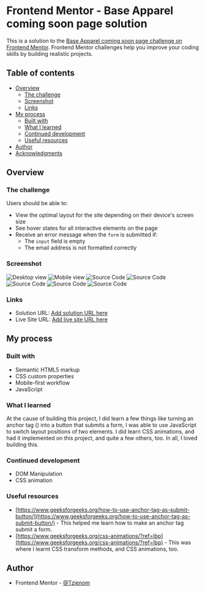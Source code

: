 # Frontend Mentor - Base Apparel coming soon page solution

This is a solution to the [Base Apparel coming soon page challenge on Frontend Mentor](https://www.frontendmentor.io/challenges/base-apparel-coming-soon-page-5d46b47f8db8a7063f9331a0). Frontend Mentor challenges help you improve your coding skills by building realistic projects. 

## Table of contents

- [Overview](#overview)
  - [The challenge](#the-challenge)
  - [Screenshot](#screenshot)
  - [Links](#links)
- [My process](#my-process)
  - [Built with](#built-with)
  - [What I learned](#what-i-learned)
  - [Continued development](#continued-development)
  - [Useful resources](#useful-resources)
- [Author](#author)
- [Acknowledgments](#acknowledgments)


## Overview

### The challenge

Users should be able to:

- View the optimal layout for the site depending on their device's screen size
- See hover states for all interactive elements on the page
- Receive an error message when the `form` is submitted if:
  - The `input` field is empty
  - The email address is not formatted correctly

### Screenshot

![Desktop view](./screenshot/desktop.png)
![Mobile view](./screenshot/mobile.png)
![Source Code](./screenshot/code.png)
![Source Code](./screenshot/code2.png)
![Source Code](./screenshot/code3.png)
![Source Code](./screenshot/code4.png)
![Source Code](./screenshot/code5.png)


### Links

- Solution URL: [Add solution URL here](https://your-solution-url.com)
- Live Site URL: [Add live site URL here](https://your-live-site-url.com)


## My process

### Built with

- Semantic HTML5 markup
- CSS custom properties
- Mobile-first workflow
- JavaScript

### What I learned

At the cause of building this project, I did learn a few things like turning an anchor tag (<a>) into a button that submits a form, I was able to use JavaScript to switch layout positions of two elements. I did learn CSS animations, and had it implemented on this project, and quite a few others, too. In all, I loved building this.


### Continued development

- DOM Manipulation
- CSS animation


### Useful resources

- [https://www.geeksforgeeks.org/how-to-use-anchor-tag-as-submit-button/](https://www.geeksforgeeks.org/how-to-use-anchor-tag-as-submit-button/) - This helped me learn how to make an anchor tag submit a form.
- [https://www.geeksforgeeks.org/css-animations/?ref=lbp](https://www.geeksforgeeks.org/css-animations/?ref=lbp) - This was where I learnt CSS transform methods, and CSS animations, too.


## Author

- Frontend Mentor - [@Tzienom](https://www.frontendmentor.io/profile/Tzienom)